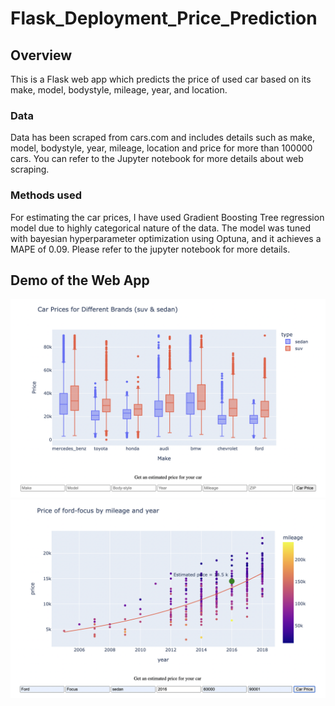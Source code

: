 # Flask_Deployment_Price_Prediction
## Overview
This is a Flask web app which predicts the price of used car based on its make, model, bodystyle, mileage, year, and location.
### Data
Data has been scraped from cars.com and includes details such as make, model, bodystyle, year, mileage, location and price for more than 100000 cars. You can refer to the Jupyter notebook for more details about web scraping. 
### Methods used
For estimating the car prices, I have used Gradient Boosting Tree regression model due to highly categorical nature of the data. The model was tuned with bayesian hyperparameter optimization using Optuna, and it achieves a MAPE of 0.09. Please refer to the jupyter notebook for more details.

## Demo of the Web App
<img src="static/Screen Shot 2022-11-28 at 12.48.05 AM.png">
<img src="static/Screen Shot 2022-11-28 at 12.51.47 AM.png">
